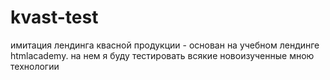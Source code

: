 # kvast-test
имитация лендинга квасной продукции - основан на учебном лендинге htmlacademy. на нем я буду тестировать всякие новоизученные мною технологии
